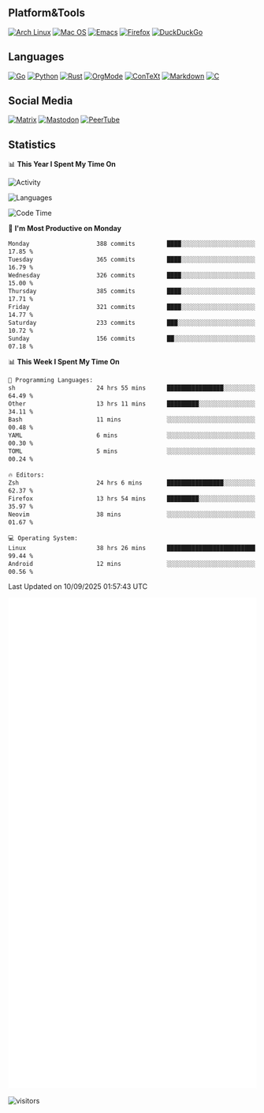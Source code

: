 ## Platform&Tools

[![Arch Linux](https://img.shields.io/badge/ArchLinux-1793D1?logo=arch-linux&logoColor=fff&style=flat-square)](https://archlinux.org/)
[![Mac OS](https://img.shields.io/badge/MacOS-000000?style=flat-square&logo=macos&logoColor=F0F0F0)](https://www.apple.com/macos/)
[![Emacs](https://img.shields.io/badge/Emacs-%237F5AB6.svg?&style=flat-square&logo=gnu-emacs&logoColor=white)](https://www.gnu.org/software/emacs/)
[![Firefox](https://img.shields.io/badge/Firefox-FF7139?style=flat-square&logo=Firefox-Browser&logoColor=white)](https://firefox.com/)
[![DuckDuckGo](https://img.shields.io/badge/DuckDuckGo-DE5833?style=flat-square&logo=DuckDuckGo&logoColor=white)](https://duckduckgo.com/)

## Languages

[![Go](https://img.shields.io/badge/Golang-%2300ADD8.svg?style=flat-square&logo=go&logoColor=white)](https://golang.org/)
[![Python](https://img.shields.io/badge/Python-3670A0?style=flat-square&logo=python&logoColor=ffdd54)](https://www.python.org/)
[![Rust](https://img.shields.io/badge/Rust-%23000000.svg?style=flat-square&logo=rust&logoColor=white)](https://www.rust-lang.org/)
[![OrgMode](https://img.shields.io/badge/OrgMode-%23000000.svg?style=flat-square&logo=org&logoColor=white)](https://orgmode.org/)
[![ConTeXt](https://img.shields.io/badge/ConTeXt-%23008080.svg?style=flat-square&logo=latex&logoColor=white)](https://contextgarden.net/)
[![Markdown](https://img.shields.io/badge/MarkDown-%23000000.svg?style=flat-square&logo=markdown&logoColor=white)](https://daringfireball.net/projects/markdown/)
[![C](https://img.shields.io/badge/C-%2300599C.svg?style=flat-square&logo=c&logoColor=white)](https://www.iso.org/standard/74528.html)

## Social Media
<!--[![Telegram](https://img.shields.io/badge/SteamedFish-2CA5E0?style=social&logo=telegram&logoColor=white)](https://t.me/SteamedFish)-->

[![Matrix](https://img.shields.io/badge/SteamedFish-2CA5E0?style=social&logo=matrix&logoColor=black)](https://matrix.to/#/@i:steamedfish.org)
[![Mastodon](https://img.shields.io/mastodon/follow/109596467238113271?domain=https%3A%2F%2Fmastodon.steamedfish.org%2F&style=social)](https://steamedfish.org/@SteamedFish)
[![PeerTube](https://img.shields.io/badge/PeerTube-23000000.svg?logo=peertube&style=social)](https://peertube.steamedfish.org/)

## Statistics


📊 **This Year I Spent My Time On** 

![Activity](https://wakatime.com/share/@SteamedFish/7529f30a-f1b7-40a4-8d09-e6d855cb7a13.png)

![Languages](https://wakatime.com/share/@SteamedFish/1c5e5366-0e9e-40d8-ac85-d630f61b69c6.svg)

<!--START_SECTION:waka-->
![Code Time](http://img.shields.io/badge/Code%20Time-4%2C973%20hrs%2047%20mins-blue)

📅 **I'm Most Productive on Monday** 

```text
Monday                   388 commits         ████░░░░░░░░░░░░░░░░░░░░░   17.85 % 
Tuesday                  365 commits         ████░░░░░░░░░░░░░░░░░░░░░   16.79 % 
Wednesday                326 commits         ████░░░░░░░░░░░░░░░░░░░░░   15.00 % 
Thursday                 385 commits         ████░░░░░░░░░░░░░░░░░░░░░   17.71 % 
Friday                   321 commits         ████░░░░░░░░░░░░░░░░░░░░░   14.77 % 
Saturday                 233 commits         ███░░░░░░░░░░░░░░░░░░░░░░   10.72 % 
Sunday                   156 commits         ██░░░░░░░░░░░░░░░░░░░░░░░   07.18 % 
```


📊 **This Week I Spent My Time On** 

```text
💬 Programming Languages: 
sh                       24 hrs 55 mins      ████████████████░░░░░░░░░   64.49 % 
Other                    13 hrs 11 mins      █████████░░░░░░░░░░░░░░░░   34.11 % 
Bash                     11 mins             ░░░░░░░░░░░░░░░░░░░░░░░░░   00.48 % 
YAML                     6 mins              ░░░░░░░░░░░░░░░░░░░░░░░░░   00.30 % 
TOML                     5 mins              ░░░░░░░░░░░░░░░░░░░░░░░░░   00.24 % 

🔥 Editors: 
Zsh                      24 hrs 6 mins       ████████████████░░░░░░░░░   62.37 % 
Firefox                  13 hrs 54 mins      █████████░░░░░░░░░░░░░░░░   35.97 % 
Neovim                   38 mins             ░░░░░░░░░░░░░░░░░░░░░░░░░   01.67 % 

💻 Operating System: 
Linux                    38 hrs 26 mins      █████████████████████████   99.44 % 
Android                  12 mins             ░░░░░░░░░░░░░░░░░░░░░░░░░   00.56 % 
```


 Last Updated on 10/09/2025 01:57:43 UTC
<!--END_SECTION:waka-->


![Metrics](https://github.com/SteamedFish/SteamedFish/blob/master/github-metrics.svg)


![visitors](https://visitor-badge.laobi.icu/badge?page_id=SteamedFish.SteamedFish)
